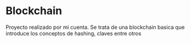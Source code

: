 # Blockchain
Proyecto realizado por mi cuenta. Se trata de una blockchain basica que introduce los conceptos de hashing, claves entre otros
